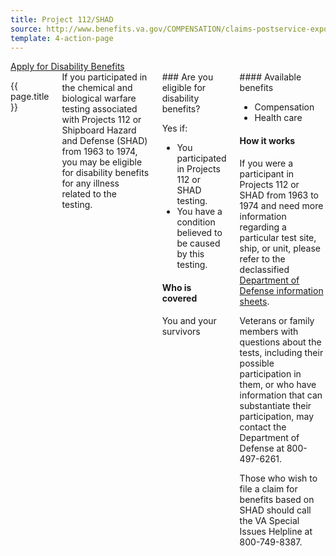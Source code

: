 ```yaml
---
title: Project 112/SHAD
source: http://www.benefits.va.gov/COMPENSATION/claims-postservice-exposures-project_112_shad.asp
template: 4-action-page
---
```


<div class="main" role="main" markdown="0">

<div class="action-bar">
  <div class="row">
    <div class="small-12 columns">
      <a class="usa-button-primary" href="{{ site.url}}/disability-benefits/get/">Apply for Disability Benefits</a>
    </div>
  </div>
</div>

<div class="section one" markdown="0">
<div class="primary" markdown="0">
<div class="row" markdown="0">
<div class="small-12 medium-8 columns">
<dl class="panel-list plain">
<dt>{{ page.title }}</dt>
</dl>
<div markdown="1">
If you participated in the chemical and biological warfare testing associated with Projects 112 or Shipboard Hazard and Defense (SHAD) from 1963 to 1974, you may be eligible for disability benefits for any illness related to the testing.
</div>
<div class="call-out" markdown="1">
### Are you eligible for disability benefits?

Yes if:

-	You participated in Projects 112 or SHAD testing.
-	You have a condition believed to be caused by this testing.

#### Who is covered

You and your survivors
</div>
<div markdown="1">
#### Available benefits

-	Compensation
-	Health care

#### How it works

If you were a participant in Projects 112 or SHAD from 1963 to 1974 and need more information regarding a particular test site, ship, or unit, please refer to the declassified [Department of Defense information sheets]( http://www.health.mil/Military-Health-Topics/Health-Readiness/Environmental-Exposures/Project-112-SHAD/Fact-Sheets).

Veterans or family members with questions about the tests, including their possible participation in them, or who have information that can substantiate their participation, may contact the Department of Defense at 800-497-6261.

Those who wish to file a claim for benefits based on SHAD should call the VA Special Issues Helpline at 800-749-8387.
</div>
</div>

</div>
</div>


</div>
